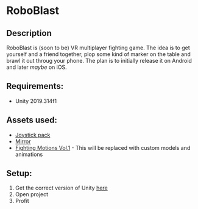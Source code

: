 # **RoboBlast**
## **Description**
RoboBlast is (soon to be) VR multiplayer fighting game. The idea is to get yourself and a friend together, plop some kind of marker on the table and brawl it out throug your phone. The plan is to initially release it on Android and later *maybe* on iOS.
## **Requirements:**
- Unity 2019.314f1
## **Assets used:**
- [Joystick pack](https://assetstore.unity.com/packages/tools/input-management/joystick-pack-107631)
- [Mirror](https://assetstore.unity.com/packages/tools/network/mirror-129321)
- [Fighting Motions Vol.1](https://assetstore.unity.com/packages/3d/animations/fighting-motions-vol-1-76699) - This will be replaced with custom models and animations
## **Setup:**
1. Get the correct version of Unity [here](https://unity3d.com/get-unity/download/archive)
2. Open project
3. Profit